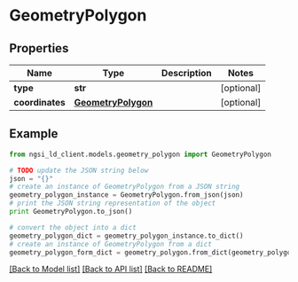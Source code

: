 # GeometryPolygon


## Properties
Name | Type | Description | Notes
------------ | ------------- | ------------- | -------------
**type** | **str** |  | [optional] 
**coordinates** | [**GeometryPolygon**](GeometryPolygon.md) |  | [optional] 

## Example

```python
from ngsi_ld_client.models.geometry_polygon import GeometryPolygon

# TODO update the JSON string below
json = "{}"
# create an instance of GeometryPolygon from a JSON string
geometry_polygon_instance = GeometryPolygon.from_json(json)
# print the JSON string representation of the object
print GeometryPolygon.to_json()

# convert the object into a dict
geometry_polygon_dict = geometry_polygon_instance.to_dict()
# create an instance of GeometryPolygon from a dict
geometry_polygon_form_dict = geometry_polygon.from_dict(geometry_polygon_dict)
```
[[Back to Model list]](../README.md#documentation-for-models) [[Back to API list]](../README.md#documentation-for-api-endpoints) [[Back to README]](../README.md)


